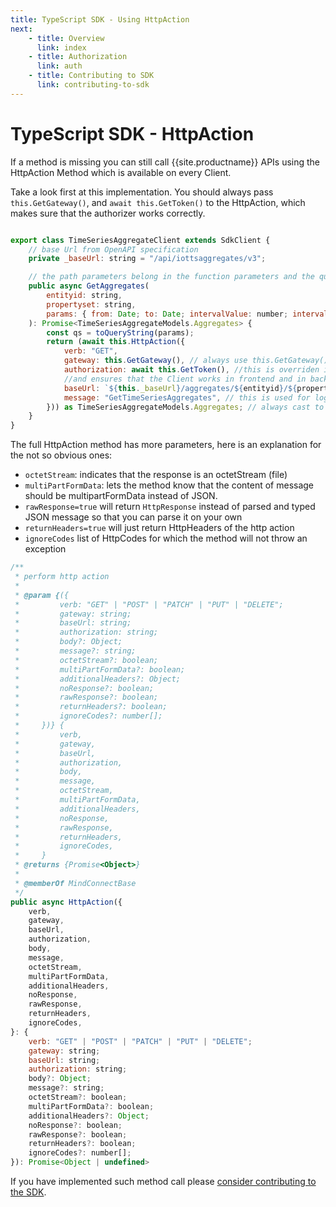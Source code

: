 ```yaml
---
title: TypeScript SDK - Using HttpAction
next:
    - title: Overview
      link: index
    - title: Authorization
      link: auth
    - title: Contributing to SDK
      link: contributing-to-sdk
---
```


<!-- @format -->

# TypeScript SDK - HttpAction

If a method is missing you can still call {{site.productname}} APIs using the HttpAction Method which is available on every Client.

Take a look first at this implementation. You should always pass `this.GetGateway()`, and `await this.GetToken()` to the HttpAction, which makes sure that the authorizer works correctly.

```javascript

export class TimeSeriesAggregateClient extends SdkClient {
    // base Url from OpenAPI specification
    private _baseUrl: string = "/api/iottsaggregates/v3";

    // the path parameters belong in the function parameters and the querystring parameters in params object
    public async GetAggregates(
        entityid: string,
        propertyset: string,
        params: { from: Date; to: Date; intervalValue: number; intervalUnit: string; select?: string }
    ): Promise<TimeSeriesAggregateModels.Aggregates> {
        const qs = toQueryString(params);
        return (await this.HttpAction({
            verb: "GET",
            gateway: this.GetGateway(), // always use this.GetGateway()  and this.GetToken()
            authorization: await this.GetToken(), //this is overriden in different authorizers
            //and ensures that the Client works in frontend and in backend.
            baseUrl: `${this._baseUrl}/aggregates/${entityid}/${propertyset}?${qs}`,
            message: "GetTimeSeriesAggregates", // this is used for logging
        })) as TimeSeriesAggregateModels.Aggregates; // always cast to the real result type from models
    }
}
```

The full HttpAction method has more parameters, here is an explanation for the not so obvious ones:

-   `octetStream`: indicates that the response is an octetStream (file)
-   `multiPartFormData`: lets the method know that the content of message should be multipartFormData instead of JSON.
-   `rawResponse=true` will return `HttpResponse` instead of parsed and typed JSON message so that you can parse it on your own
-   `returnHeaders=true` will just return HttpHeaders of the http action
-   `ignoreCodes` list of HttpCodes for which the method will not throw an exception

```javascript
/**
 * perform http action
 *
 * @param {({
 *         verb: "GET" | "POST" | "PATCH" | "PUT" | "DELETE";
 *         gateway: string;
 *         baseUrl: string;
 *         authorization: string;
 *         body?: Object;
 *         message?: string;
 *         octetStream?: boolean;
 *         multiPartFormData?: boolean;
 *         additionalHeaders?: Object;
 *         noResponse?: boolean;
 *         rawResponse?: boolean;
 *         returnHeaders?: boolean;
 *         ignoreCodes?: number[];
 *     })} {
 *         verb,
 *         gateway,
 *         baseUrl,
 *         authorization,
 *         body,
 *         message,
 *         octetStream,
 *         multiPartFormData,
 *         additionalHeaders,
 *         noResponse,
 *         rawResponse,
 *         returnHeaders,
 *         ignoreCodes,
 *     }
 * @returns {Promise<Object>}
 *
 * @memberOf MindConnectBase
 */
public async HttpAction({
    verb,
    gateway,
    baseUrl,
    authorization,
    body,
    message,
    octetStream,
    multiPartFormData,
    additionalHeaders,
    noResponse,
    rawResponse,
    returnHeaders,
    ignoreCodes,
}: {
    verb: "GET" | "POST" | "PATCH" | "PUT" | "DELETE";
    gateway: string;
    baseUrl: string;
    authorization: string;
    body?: Object;
    message?: string;
    octetStream?: boolean;
    multiPartFormData?: boolean;
    additionalHeaders?: Object;
    noResponse?: boolean;
    rawResponse?: boolean;
    returnHeaders?: boolean;
    ignoreCodes?: number[];
}): Promise<Object | undefined>
```

If you have implemented such method call please [consider contributing to the SDK](./contributing-to-sdk.md).
